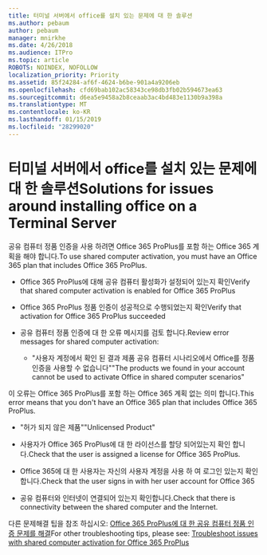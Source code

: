```yaml
---
title: 터미널 서버에서 office를 설치 있는 문제에 대 한 솔루션
ms.author: pebaum
author: pebaum
manager: mnirkhe
ms.date: 4/26/2018
ms.audience: ITPro
ms.topic: article
ROBOTS: NOINDEX, NOFOLLOW
localization_priority: Priority
ms.assetid: 85f24284-af6f-4624-b6be-901a4a9206eb
ms.openlocfilehash: cfd69bab102ac58343ce98db3fb02b594673ea63
ms.sourcegitcommit: d6ea5e9458a2b8ceaab3ac4bd483e1130b9a398a
ms.translationtype: MT
ms.contentlocale: ko-KR
ms.lasthandoff: 01/15/2019
ms.locfileid: "28299020"
---
```

# <a name="solutions-for-issues-around-installing-office-on-a-terminal-server"></a><span data-ttu-id="1d9e2-102">터미널 서버에서 office를 설치 있는 문제에 대 한 솔루션</span><span class="sxs-lookup"><span data-stu-id="1d9e2-102">Solutions for issues around installing office on a Terminal Server</span></span>

<span data-ttu-id="1d9e2-103">공유 컴퓨터 정품 인증을 사용 하려면 Office 365 ProPlus를 포함 하는 Office 365 계획을 해야 합니다.</span><span class="sxs-lookup"><span data-stu-id="1d9e2-103">To use shared computer activation, you must have an Office 365 plan that includes Office 365 ProPlus.</span></span>
  
- <span data-ttu-id="1d9e2-104">Office 365 ProPlus에 대해 공유 컴퓨터 활성화가 설정되어 있는지 확인</span><span class="sxs-lookup"><span data-stu-id="1d9e2-104">Verify that shared computer activation is enabled for Office 365 ProPlus</span></span>
    
- <span data-ttu-id="1d9e2-105">Office 365 ProPlus 정품 인증이 성공적으로 수행되었는지 확인</span><span class="sxs-lookup"><span data-stu-id="1d9e2-105">Verify that activation for Office 365 ProPlus succeeded</span></span>
    
- <span data-ttu-id="1d9e2-106">공유 컴퓨터 정품 인증에 대 한 오류 메시지를 검토 합니다.</span><span class="sxs-lookup"><span data-stu-id="1d9e2-106">Review error messages for shared computer activation:</span></span>
    
  - <span data-ttu-id="1d9e2-107">"사용자 계정에서 확인 된 결과 제품 공유 컴퓨터 시나리오에서 Office를 정품 인증을 사용할 수 없습니다"</span><span class="sxs-lookup"><span data-stu-id="1d9e2-107">"The products we found in your account cannot be used to activate Office in shared computer scenarios"</span></span>
  
<span data-ttu-id="1d9e2-108">이 오류는 Office 365 ProPlus를 포함 하는 Office 365 계획 없는 의미 합니다.</span><span class="sxs-lookup"><span data-stu-id="1d9e2-108">This error means that you don't have an Office 365 plan that includes Office 365 ProPlus.</span></span>
    
  - <span data-ttu-id="1d9e2-109">"허가 되지 않은 제품"</span><span class="sxs-lookup"><span data-stu-id="1d9e2-109">"Unlicensed Product"</span></span>
    
  - <span data-ttu-id="1d9e2-110">사용자가 Office 365 ProPlus에 대 한 라이선스를 할당 되어있는지 확인 합니다.</span><span class="sxs-lookup"><span data-stu-id="1d9e2-110">Check that the user is assigned a license for Office 365 ProPlus.</span></span>
    
  - <span data-ttu-id="1d9e2-111">Office 365에 대 한 사용자는 자신의 사용자 계정을 사용 하 여 로그인 있는지 확인 합니다.</span><span class="sxs-lookup"><span data-stu-id="1d9e2-111">Check that the user signs in with her user account for Office 365</span></span>
    
  - <span data-ttu-id="1d9e2-112">공유 컴퓨터와 인터넷이 연결되어 있는지 확인합니다.</span><span class="sxs-lookup"><span data-stu-id="1d9e2-112">Check that there is connectivity between the shared computer and the Internet.</span></span>
    
<span data-ttu-id="1d9e2-113">다른 문제해결 팁을 참조 하십시오: [Office 365 ProPlus에 대 한 공유 컴퓨터 정품 인증 문제를 해결](https://docs.microsoft.com/DeployOffice/troubleshoot-issues-with-shared-computer-activation-for-office-365-proplus)</span><span class="sxs-lookup"><span data-stu-id="1d9e2-113">For other troubleshooting tips, please see: [Troubleshoot issues with shared computer activation for Office 365 ProPlus](https://docs.microsoft.com/DeployOffice/troubleshoot-issues-with-shared-computer-activation-for-office-365-proplus)</span></span>
  

